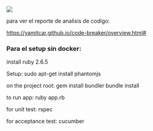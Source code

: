 ![](https://github.com/yamitcar/code-breaker/workflows/Ruby/badge.svg)

para ver el reporte de analisis de codigo:

https://yamitcar.github.io/code-breaker/overview.html#

### Para el setup sin docker:

install ruby 2.6.5

Setup:
	sudo apt-get install phantomjs

on the project root:
	gem install bundler
	bundle install

to run app:
	ruby app.rb

for unit test:
	rspec

for acceptance test:
	cucumber